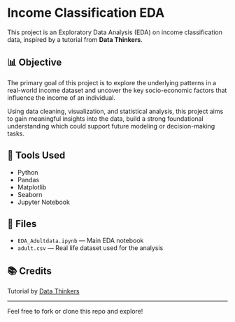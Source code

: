 # Income Classification EDA

This project is an Exploratory Data Analysis (EDA) on income classification data, inspired by a tutorial from **Data Thinkers**.

## 📊 Objective
The primary goal of this project is to explore the underlying patterns in a real-world income dataset and uncover the key socio-economic factors that influence the income of an individual.

Using data cleaning, visualization, and statistical analysis, this project aims to gain meaningful insights into the data, build a strong foundational understanding which could support future modeling or decision-making tasks.
## 🔧 Tools Used
- Python
- Pandas
- Matplotlib
- Seaborn
- Jupyter Notebook

## 📁 Files
- `EDA_Adultdata.ipynb` — Main EDA notebook
- `adult.csv` — Real life dataset used for the analysis

## 📚 Credits
Tutorial by [Data Thinkers](https://youtu.be/6bNwzIm1-AY?si=0ibXW5iqaOTCJ0GF)

---

Feel free to fork or clone this repo and explore!
